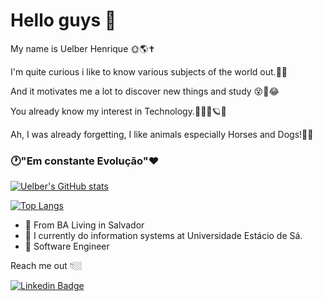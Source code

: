 # Hello guys 👋

My name is Uelber Henrique 🌞🌎✝️

I'm quite curious i like to know various subjects of the world out.👀🧐

And it motivates me a lot to discover new things and study 😵👾😂

You already know my interest in Technology.👨🏼‍💻🪐💥

Ah, I was already forgetting, I like animals especially Horses and Dogs!🐎🐶

### 🕐"Em constante Evolução"❤️


[![Uelber's GitHub stats](https://github-readme-stats.vercel.app/api?username=uelberhenrique&show_icons=true&theme=radical&count_private=true)](https://github.com/anuraghazra/github-readme-stats)


[![Top Langs](https://github-readme-stats.vercel.app/api/top-langs/?username=anuraghazra&layout=compact&theme=radical)](https://github.com/anuraghazra/github-readme-stats)


- 🏡 From BA Living in Salvador
- 🏹  I currently do information systems at Universidade Estácio de Sá. 
- 🎯 Software Engineer

Reach me out 👇🏼

[![Linkedin Badge](https://img.shields.io/badge/-LinkedIn-blue?style=flat-square&logo=Linkedin&logoColor=white&link=https://www.linkedin.com/in/uelber-henrique-0a2006155/)](https://www.linkedin.com/in/uelber-henrique-0a2006155/) 

<!--
**uelberhenrique/uelberhenrique** is a ✨ _special_ ✨ repository because its `README.md` (this file) appears on your GitHub profile.
